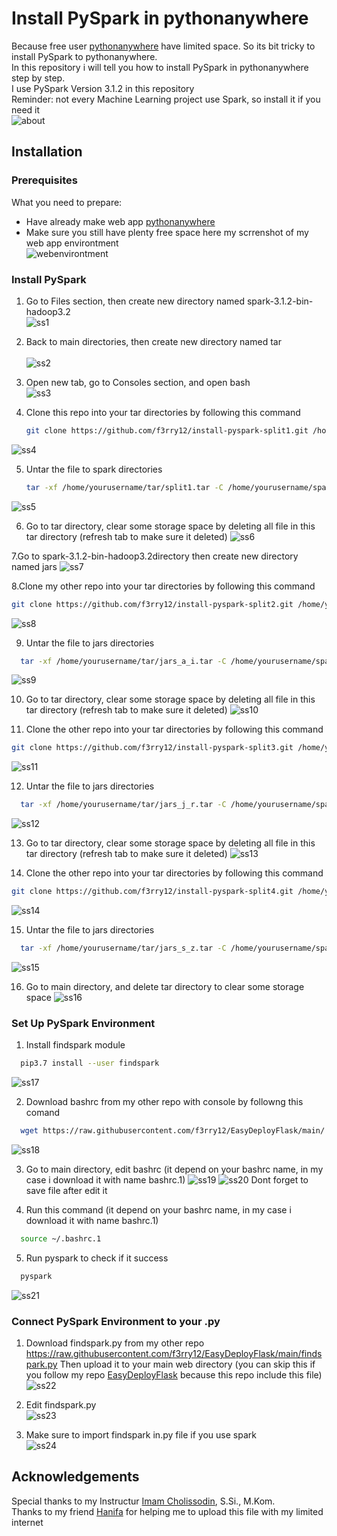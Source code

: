 # Install PySpark in pythonanywhere
Because free user [pythonanywhere](https://www.pythonanywhere.com) have limited space.
So its bit tricky to install PySpark to pythonanywhere. <br>
In this repository i will tell you how to install PySpark in pythonanywhere step by step. <br>
I use PySpark Version 3.1.2 in this repository <br>
Reminder: not every Machine Learning project use Spark, so install it if you need it <br>
![about](https://github.com/f3rry12/install-pyspark-split1/blob/main/readMeAsset/spark.jpg)
 
## Installation
### Prerequisites
What you need to prepare:
* Have already make web app [pythonanywhere](https://www.pythonanywhere.com)
* Make sure you still have plenty free space
here my scrrenshot of my web app environtment <br>
![webenvirontment](https://github.com/f3rry12/install-pyspark-split1/blob/main/readMeAsset/pre.jpg)
  
### Install PySpark
1. Go to Files section, then create new directory named spark-3.1.2-bin-hadoop3.2 <br>
![ss1](https://github.com/f3rry12/install-pyspark-split1/blob/main/readMeAsset/ss1.jpg)

2. Back to main directories, then create new directory named tar <br>  
![ss2](https://github.com/f3rry12/install-pyspark-split1/blob/main/readMeAsset/ss2.jpg)

3. Open new tab, go to Consoles section, and open bash <br>
![ss3](https://github.com/f3rry12/install-pyspark-split1/blob/main/readMeAsset/ss3.jpg)

4. Clone this repo into your tar directories by following this command
   ```sh
   git clone https://github.com/f3rry12/install-pyspark-split1.git /home/yourusername/tar/
   ```
![ss4](https://github.com/f3rry12/install-pyspark-split1/blob/main/readMeAsset/ss4.jpg)

5. Untar the file to spark directories
   ```sh
   tar -xf /home/yourusername/tar/split1.tar -C /home/yourusername/spark-3.1.2-bin-hadoop3.2
   ```
![ss5](https://github.com/f3rry12/install-pyspark-split1/blob/main/readMeAsset/ss5.jpg)

6. Go to tar directory, clear some storage space by deleting all file in this tar directory (refresh tab to make sure it deleted)
![ss6](https://github.com/f3rry12/install-pyspark-split1/blob/main/readMeAsset/ss6.jpg)

7.Go to spark-3.1.2-bin-hadoop3.2directory then create new directory named jars
![ss7](https://github.com/f3rry12/install-pyspark-split1/blob/main/readMeAsset/ss7.jpg)

8.Clone my other repo into your tar directories by following this command
   ```sh
   git clone https://github.com/f3rry12/install-pyspark-split2.git /home/yourusername/tar/
   ```
![ss8](https://github.com/f3rry12/install-pyspark-split1/blob/main/readMeAsset/ss8.jpg)

9. Untar the file to jars directories <br>
 ```sh
   tar -xf /home/yourusername/tar/jars_a_i.tar -C /home/yourusername/spark-3.1.2-bin-hadoop3.2/jars
   ```
![ss9](https://github.com/f3rry12/install-pyspark-split1/blob/main/readMeAsset/ss9.jpg)   

10. Go to tar directory, clear some storage space by deleting all file in this tar directory (refresh tab to make sure it deleted)
![ss10](https://github.com/f3rry12/install-pyspark-split1/blob/main/readMeAsset/ss10.jpg) 

11. Clone the other repo into your tar directories by following this command
   ```sh
   git clone https://github.com/f3rry12/install-pyspark-split3.git /home/yourusername/tar/
   ```
![ss11](https://github.com/f3rry12/install-pyspark-split1/blob/main/readMeAsset/ss11.jpg) 

12. Untar the file to jars directories <br>
 ```sh
   tar -xf /home/yourusername/tar/jars_j_r.tar -C /home/yourusername/spark-3.1.2-bin-hadoop3.2/jars
   ```
![ss12](https://github.com/f3rry12/install-pyspark-split1/blob/main/readMeAsset/ss12.jpg) 

13. Go to tar directory, clear some storage space by deleting all file in this tar directory (refresh tab to make sure it deleted)
![ss13](https://github.com/f3rry12/install-pyspark-split1/blob/main/readMeAsset/ss13.jpg) 

14. Clone the other repo into your tar directories by following this command
   ```sh
   git clone https://github.com/f3rry12/install-pyspark-split4.git /home/yourusername/tar/
   ```
![ss14](https://github.com/f3rry12/install-pyspark-split1/blob/main/readMeAsset/ss14.jpg) 

15. Untar the file to jars directories <br>
 ```sh
   tar -xf /home/yourusername/tar/jars_s_z.tar -C /home/yourusername/spark-3.1.2-bin-hadoop3.2/jars
   ```
![ss15](https://github.com/f3rry12/install-pyspark-split1/blob/main/readMeAsset/ss15.jpg) 

16. Go to main directory, and delete tar directory to clear some storage space
![ss16](https://github.com/f3rry12/install-pyspark-split1/blob/main/readMeAsset/ss16.jpg) 

### Set Up PySpark Environment
1. Install findspark module
 ```sh
   pip3.7 install --user findspark
   ```
![ss17](https://github.com/f3rry12/install-pyspark-split1/blob/main/readMeAsset/ss17.jpg) 

2. Download bashrc from my other repo with console by followng this comand
 ```sh
   wget https://raw.githubusercontent.com/f3rry12/EasyDeployFlask/main/.bashrc
   ```
![ss18](https://github.com/f3rry12/install-pyspark-split1/blob/main/readMeAsset/ss18.jpg) 

3. Go to main directory, edit bashrc (it depend on your bashrc name, in my case i download it with name bashrc.1)
![ss19](https://github.com/f3rry12/install-pyspark-split1/blob/main/readMeAsset/ss19.jpg) 
![ss20](https://github.com/f3rry12/install-pyspark-split1/blob/main/readMeAsset/ss20.jpg) 
Dont forget to save file after edit it

4. Run this command (it depend on your bashrc name, in my case i download it with name bashrc.1)
 ```sh
   source ~/.bashrc.1
   ```
5. Run pyspark to check if it success <br>
 ```sh
   pyspark
   ```
![ss21](https://github.com/f3rry12/install-pyspark-split1/blob/main/readMeAsset/ss21.jpg) 

### Connect PySpark Environment to your .py
1. Download findspark.py from my other repo https://raw.githubusercontent.com/f3rry12/EasyDeployFlask/main/findspark.py
   Then upload it to your main web directory
   (you can skip this if you follow my repo [EasyDeployFlask](https://github.com/f3rry12/EasyDeployFlask) because this repo include this file)
![ss22](https://github.com/f3rry12/install-pyspark-split1/blob/main/readMeAsset/ss22.jpg) 

2. Edit findspark.py <br>
![ss23](https://github.com/f3rry12/install-pyspark-split1/blob/main/readMeAsset/ss23.jpg) 

3. Make sure to import findspark in.py file if you use spark <br>
![ss24](https://github.com/f3rry12/install-pyspark-split1/blob/main/readMeAsset/ss24.jpg) 

## Acknowledgements
Special thanks to my Instructur [Imam Cholissodin](https://github.com/imamcs19), S.Si., M.Kom. <br>
Thanks to my friend [Hanifa](https://github.com/H4nifa) for helping me to upload this file with my limited internet <br>
